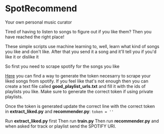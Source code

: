 # SpotRecommend
Your own personal music curator


Tired of having to listen to songs to figure out if you like them? Then you have reached the right place!

These simple scripts use machine learning to, well, learn what kind of songs you like and don't like. After that you send it a song and it'll tell you if you'd like it or dislike it

So first you need to scrape spotify for the songs you like

[Here](https://developer.spotify.com/console/get-current-user-contains-saved-tracks/) you can find a way to generate the token necesarry to scrape your liked songs from spotify. If you feel like that's not enough then you can create a text file called **good_playlist_urls.txt** and fill it with the ids of playlists you like. Make sure to generate the correct token if using private playlists.

Once the token is generated update the correct line with the correct token in **extract_liked.py** and **recommender.py**:
`token = ''`

Run **extract_liked.py** first
Then run **train.py**
Then run **recommender.py** and when asked for track or playlist send the SPOTIFY URI. 

